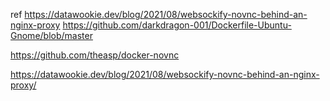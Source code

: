 ref 
https://datawookie.dev/blog/2021/08/websockify-novnc-behind-an-nginx-proxy
https://github.com/darkdragon-001/Dockerfile-Ubuntu-Gnome/blob/master

https://github.com/theasp/docker-novnc

https://datawookie.dev/blog/2021/08/websockify-novnc-behind-an-nginx-proxy/